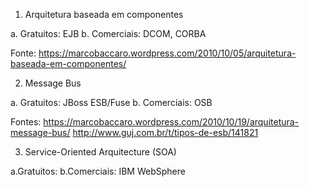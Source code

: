 1. Arquitetura baseada em componentes

a. Gratuitos: EJB
b. Comerciais: DCOM, CORBA

Fonte: https://marcobaccaro.wordpress.com/2010/10/05/arquitetura-baseada-em-componentes/


2. Message Bus

a. Gratuitos: JBoss ESB/Fuse
b. Comerciais: OSB

Fontes:
https://marcobaccaro.wordpress.com/2010/10/19/arquitetura-message-bus/
http://www.guj.com.br/t/tipos-de-esb/141821


3. Service-Oriented Arquitecture (SOA)

a.Gratuitos:
b.Comerciais: IBM WebSphere
